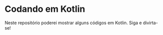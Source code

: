 # Codando em Kotlin
 Neste repositório poderei mostrar alguns códigos em Kotlin. Siga e divirta-se!
